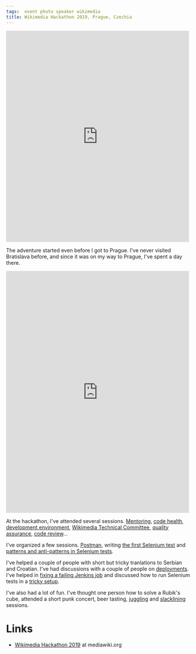 ```yaml
---
tags:  event photo speaker wikimedia
title: Wikimedia Hackathon 2019, Prague, Czechia
---
```

<iframe src="https://www.facebook.com/plugins/post.php?href=https%3A%2F%2Fwww.facebook.com%2Fmedia%2Fset%2F%3Fset%3Da.10157310873497290%26type%3D3&width=500" width="500" height="576" style="border:none;overflow:hidden" scrolling="no" frameborder="0" allowTransparency="true" allow="encrypted-media"></iframe>

The adventure started even before I got to Prague. I've never visited Bratislava before, and since it was on my way to Prague, I've spent a day there.

<iframe src="https://www.facebook.com/plugins/post.php?href=https%3A%2F%2Fwww.facebook.com%2Fmedia%2Fset%2F%3Fset%3Da.10157310916862290%26type%3D3&width=500" width="500" height="659" style="border:none;overflow:hidden" scrolling="no" frameborder="0" allowTransparency="true" allow="encrypted-media"></iframe>

At the hackathon, I've attended several sessions. [Mentoring](https://phabricator.wikimedia.org/T219498), [code health](https://phabricator.wikimedia.org/T216630), [development environment](https://phabricator.wikimedia.org/T222490), [Wikimedia Technical Committee](https://phabricator.wikimedia.org/T222827), [quality assurance](https://phabricator.wikimedia.org/T223623), [code review](https://phabricator.wikimedia.org/T223607)...

I've organized a few sessions. [Postman](https://phabricator.wikimedia.org/T223627), writing [the first Selenium test](https://phabricator.wikimedia.org/T223624) and [patterns and anti-patterns in Selenium tests](https://phabricator.wikimedia.org/T223625).

I've helped a couple of people with short but tricky tranlations to Serbian and Croatian. I've had discussions with a couple of people on [deployments](https://wikitech.wikimedia.org/wiki/Deployments). I've helped in [fixing a failing Jenkins job](https://phabricator.wikimedia.org/T212558) and discussed how to run Selenium tests in a [tricky setup](https://phabricator.wikimedia.org/T222200).

I've also had a lot of fun. I've thought one person how to solve a Rubik's cube, attended a short punk concert, beer tasting, [juggling](https://phabricator.wikimedia.org/T223220) and [slacklining](https://phabricator.wikimedia.org/T219211) sessions.

# Links

- [Wikimedia Hackathon 2019](https://www.mediawiki.org/wiki/Wikimedia_Hackathon_2019) at mediawiki.org
